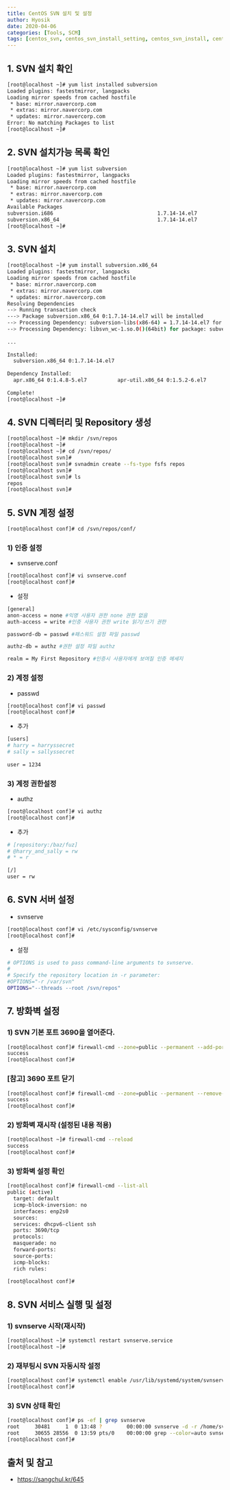 ```yaml
---
title: CentOS SVN 설치 및 설정
author: Hyosik
date: 2020-04-06
categories: [Tools, SCM]
tags: [centos_svn, centos_svn_install_setting, centos_svn_install, centos_svn_setting, svn_설치, svn_설정]
---
```


## 1. SVN 설치 확인

```bash
[root@localhost ~]# yum list installed subversion
Loaded plugins: fastestmirror, langpacks
Loading mirror speeds from cached hostfile
 * base: mirror.navercorp.com
 * extras: mirror.navercorp.com
 * updates: mirror.navercorp.com
Error: No matching Packages to list
[root@localhost ~]#
```

## 2. SVN 설치가능 목록 확인

```bash
[root@localhost ~]# yum list subversion
Loaded plugins: fastestmirror, langpacks
Loading mirror speeds from cached hostfile
 * base: mirror.navercorp.com
 * extras: mirror.navercorp.com
 * updates: mirror.navercorp.com
Available Packages
subversion.i686                                  1.7.14-14.el7                    base
subversion.x86_64                                1.7.14-14.el7                    base
[root@localhost ~]#
```

## 3. SVN 설치

```bash
[root@localhost ~]# yum install subversion.x86_64
Loaded plugins: fastestmirror, langpacks
Loading mirror speeds from cached hostfile
 * base: mirror.navercorp.com
 * extras: mirror.navercorp.com
 * updates: mirror.navercorp.com
Resolving Dependencies
--> Running transaction check
---> Package subversion.x86_64 0:1.7.14-14.el7 will be installed
--> Processing Dependency: subversion-libs(x86-64) = 1.7.14-14.el7 for package: subversion-1.7.14-14.el7.x86_64
--> Processing Dependency: libsvn_wc-1.so.0()(64bit) for package: subversion-1.7.14-14.el7.x86_64
 
...
 
Installed:
  subversion.x86_64 0:1.7.14-14.el7                                                                                                                                                                          
 
Dependency Installed:
  apr.x86_64 0:1.4.8-5.el7          apr-util.x86_64 0:1.5.2-6.el7          subversion-libs.x86_64 0:1.7.14-14.el7                                    
 
Complete!
[root@localhost ~]#
```

## 4. SVN 디렉터리 및 Repository 생성

```bash
[root@localhost ~]# mkdir /svn/repos
[root@localhost ~]# 
[root@localhost ~]# cd /svn/repos/
[root@localhost svn]#
[root@localhost svn]# svnadmin create --fs-type fsfs repos
[root@localhost svn]# 
[root@localhost svn]# ls
repos
[root@localhost svn]#
```

## 5. SVN 계정 설정

```bash
[root@localhost conf]# cd /svn/repos/conf/
```

### 1) 인증 설정

* svnserve.conf

```bash
[root@localhost conf]# vi svnserve.conf 
[root@localhost conf]#
```

* 설정

```bash
[general]
anon-access = none #익명 사용자 권한 none 권한 없음 
auth-access = write #인증 사용자 권한 write 읽기/쓰기 권한

password-db = passwd #패스워드 설정 파일 passwd

authz-db = authz #권한 설정 파일 authz

realm = My First Repository #인증시 사용자에게 보여질 인증 메세지
```

### 2) 계정 설정

* passwd

```bash
[root@localhost conf]# vi passwd 
[root@localhost conf]#
```

* 추가

```bash
[users]
# harry = harryssecret
# sally = sallyssecret
 
user = 1234
```

### 3) 계정 권한설정
* authz

```bash
[root@localhost conf]# vi authz 
[root@localhost conf]#
```

* 추가

```bash
# [repository:/baz/fuz]
# @harry_and_sally = rw
# * = r
 
[/]
user = rw
```

## 6. SVN 서버 설정
* svnserve

```bash
[root@localhost conf]# vi /etc/sysconfig/svnserve 
[root@localhost conf]#
```

* 설정

```bash
# OPTIONS is used to pass command-line arguments to svnserve.
#
# Specify the repository location in -r parameter:
#OPTIONS="-r /var/svn"
OPTIONS="--threads --root /svn/repos"
```

## 7. 방화벽 설정

### 1) SVN 기본 포트 3690을 열어준다.

```bash
[root@localhost conf]# firewall-cmd --zone=public --permanent --add-port=3690/tcp
success
[root@localhost conf]# 
```

### [참고] 3690 포트 닫기

```bash
[root@localhost conf]# firewall-cmd --zone=public --permanent --remove-port=3690/tcp
success
[root@localhost conf]#
```

### 2) 방화벽 재시작 (설정된 내용 적용)

```bash
[root@localhost ~]# firewall-cmd --reload
success
[root@localhost conf]#
```

### 3) 방화벽 설정 확인

```bash
[root@localhost conf]# firewall-cmd --list-all
public (active)
  target: default
  icmp-block-inversion: no
  interfaces: enp2s0
  sources: 
  services: dhcpv6-client ssh
  ports: 3690/tcp
  protocols: 
  masquerade: no
  forward-ports: 
  source-ports: 
  icmp-blocks: 
  rich rules: 
    
[root@localhost conf]#
```

## 8. SVN 서비스 실행 및 설정

### 1) svnserve 시작(재시작)

```bash
[root@localhost ~]# systemctl restart svnserve.service
[root@localhost ~]#
```

### 2) 재부팅시 SVN 자동시작 설정

```bash
[root@localhost conf]# systemctl enable /usr/lib/systemd/system/svnserve.service 
[root@localhost conf]#
```

### 3) SVN 상태 확인

```bash
[root@localhost conf]# ps -ef | grep svnserve
root     30481     1  0 13:48 ?        00:00:00 svnserve -d -r /home/svn/
root     30655 28556  0 13:59 pts/0    00:00:00 grep --color=auto svnserve
[root@localhost conf]#
```

## 출처 및 참고
* <https://sangchul.kr/645>
